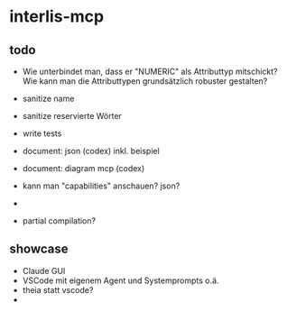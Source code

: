 # interlis-mcp


## todo
- Wie unterbindet man, dass er "NUMERIC" als Attributtyp mitschickt? Wie kann man die Attributtypen grundsätzlich robuster gestalten?
- sanitize name 
- sanitize reservierte Wörter
- write tests
- document: json (codex) inkl. beispiel
- document: diagram mcp (codex)
- kann man "capabilities" anschauen? json?
- 

- partial compilation?


## showcase

- Claude GUI
- VSCode mit eigenem Agent und Systemprompts o.ä.
- theia statt vscode?   
- 